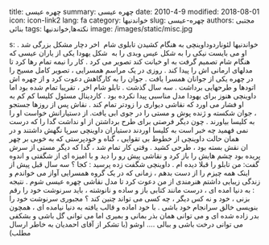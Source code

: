 title: چهره عیسی
summary: چهره عیسی
date: 2010-4-9
modified: 2018-08-01
icon:  icon-link2
lang: fa
category: خواندنیها
slug: چهره-عیسی
authors: مجتبی بنائی
tags: نکته‌ها,خواندنیها
image: /images/static/misc.jpg

s: خواندنیها لئوناردوداوینچی به هنگام کشیدن تابلوی شام  اخر دچار مشکل بزرگی شد . او می بایست نیکی را به شکل عیس وبدی را به  شکل یهودا یکی از یاران عیسی که هنگام شام تصمیم گرفت به او خیانت کند تصویر می کرد . کار را نیمه تمام رها کرد تا  مدلهای ارمانی اش را پیدا کند . روزی در یک مراسم همسرایی ، تصویر کامل مسیح را در چهره یکی از جوانان همسرا یافت . جوان را به کارگاهش دعوت کرد و از چهره اش اتودها و طرحهایی برداشت . سه سال گذشت . تابلو شام اخر ، تقریبا تمام شده بود اما داوینچی هنوز برای یهودا مدل مناسبی پیدا نکرده بود . کاردینال مسئول کلیسا کم کم به او فشار می اورد که نقاشی دیواری را زودتر تمام کند . نقاش پس از روزها جستجو ، جوان شکسته و ژنده پوش و مستی را در جوی ابی یافت. از دستیارانش خواست او را به کلیسا بیاورند . چون دیگر فرصتی برای طرح برداشتن از او نداشت گدا را که درست نمی فهمید چه خبر است به کلیسا اوردند دستیاران داوینچی سرپا نگهش داشتند و در همان حالت داوینچی از خطوط بی تقوایی ، گناه و خودپرستی که به خوبی بر چهر ان نقش بسته بود ، طرحی کشید . وقتی کار تمام شد ، گدا که دیگر مستی از سرش پریده بود چشم هایش را باز کرد و نقاشی پیش رو را دید و با امیزه ای از شگفتی و اندوه گفت: من تابلو را قبلا دیده ام . داوینچی شگفت زده پرسید : کجا ؟ سه سال قبل پیش از اینک همه چیزم را از دست بدهم ، زمانی که در یک گروه همسرایی آواز می خواندم و زندگی زیبایی داشتم هنرمندی از من دعوت کرد تا مدل نقاشی چهره عیسی شوم . نتیجه : به دنیا امده ای ، درست مانند کتابی باز و ساده و نانوشته ، باید سرنوشت خود را رقم بزنی ، خود و نه کس دیگر ، چه کسی می تواند چنین کند ؟ مجبوری سرنوشت خود را بنویسی خالق سرانجام خود باشی . با خود اماده و قالب یافته به دنیا نیامده ای ، همچون بدر زاده شده ای و می توانی همان بذر بمانی و بمیری اما می توانی گل باشی و بشکفی می توانی درخت باشی و ببالی .... اوشو  (با تشکر از آقای احمدیان به خاطر ارسال مطلب)